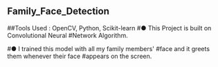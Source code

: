 ## Family_Face_Detection

##Tools Used : OpenCV, Python, Scikit-learn
#● This Project is built on Convolutional Neural
#Network Algorithm.

#● I trained this model with all my family members'
#face and it greets them whenever their face
#appears on the screen.
